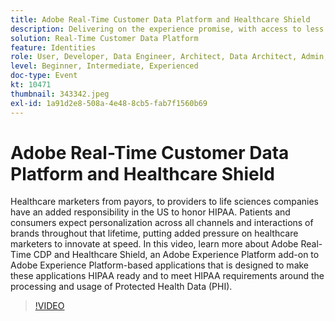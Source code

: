 ```yaml
---
title: Adobe Real-Time Customer Data Platform and Healthcare Shield
description: Delivering on the experience promise, with access to less data. Whether you’re an advertiser, publisher, or agency, this webinar will help unlock the
solution: Real-Time Customer Data Platform
feature: Identities
role: User, Developer, Data Engineer, Architect, Data Architect, Admin, Leader
level: Beginner, Intermediate, Experienced
doc-type: Event
kt: 10471
thumbnail: 343342.jpeg
exl-id: 1a91d2e8-508a-4e48-8cb5-fab7f1560b69
---
```

# Adobe Real-Time Customer Data Platform and Healthcare Shield

Healthcare marketers from payors, to providers to life sciences companies have an added responsibility in the US to honor HIPAA. Patients and consumers expect personalization across all channels and interactions of brands throughout that lifetime, putting added pressure on healthcare marketers to innovate at speed. In this video, learn more about Adobe Real-Time CDP and Healthcare Shield, an Adobe Experience Platform add-on to Adobe Experience Platform-based applications that is designed to make these applications HIPAA ready and to meet HIPAA requirements around the processing and usage of Protected Health Data (PHI).

>[!VIDEO](https://video.tv.adobe.com/v/343342/?quality=12&learn=on)
